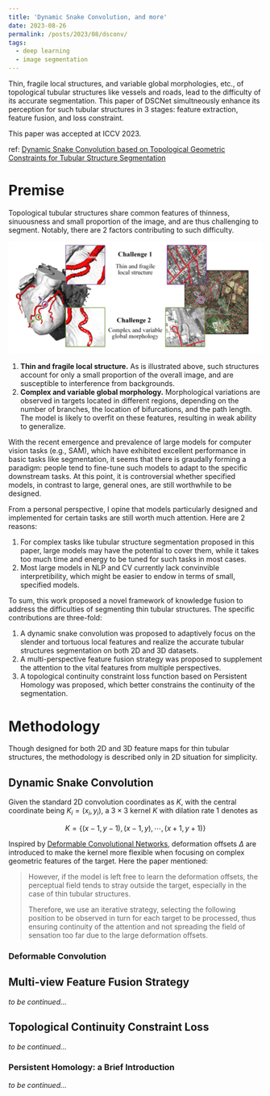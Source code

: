 ```yaml
---
title: 'Dynamic Snake Convolution, and more'
date: 2023-08-26
permalink: /posts/2023/08/dsconv/
tags:
  - deep learning
  - image segmentation
---
```


Thin, fragile local structures, and variable global morphologies, etc., of topological tubular structures like vessels and roads, lead to the difficulty of its accurate segmentation. This paper of DSCNet simultneously enhance its perception for such tubular structures in 3 stages: feature extraction, feature fusion, and loss constraint. 

This paper was accepted at ICCV 2023.

ref: [Dynamic Snake Convolution based on Topological Geometric Constraints for Tubular Structure Segmentation](https://arxiv.org/abs/2307.08388)

# Premise
Topological tubular structures share common features of thinness, sinuousness and small proportion of the image, and are thus challenging to segment. Notably, there are 2 factors contributing to such difficulty.

![Examples of tubular structures](/images/dsconv-1.png)

1. **Thin and fragile local structure.** As is illustrated above, such structures account for only a small proportion of the overall image, and are susceptible to interference from backgrounds.
2. **Complex and variable global morphology.** Morphological variations are observed in targets located in different regions, depending on the number of branches, the location of bifurcations, and the path length. The model is likely to overfit on these features, resulting in weak ability to generalize.

With the recent emergence and prevalence of large models for computer vision tasks (e.g., SAM), which have exhibited excellent performance in basic tasks like segmentation, it seems that there is graudally forming a paradigm: people tend to fine-tune such models to adapt to the specific downstream tasks. At this point, it is controversial whether specified models, in contrast to large, general ones, are still worthwhile to be designed.

From a personal perspective, I opine that models particularly designed and implemented for certain tasks are still worth much attention. Here are 2 reasons:

1. For complex tasks like tubular structure segmentation proposed in this paper, large models may have the potential to cover them, while it takes too much time and energy to be tuned for such tasks in most cases.
2. Most large models in NLP and CV currently lack convinvible interpretibility, which might be easier to endow in terms of small, specified models.

To sum, this work proposed a novel framework of knowledge fusion to address the difficulties of segmenting thin tubular structures. The specific contributions are three-fold:

1. A dynamic snake convolution was proposed to adaptively focus on the slender and tortuous local features and realize the accurate tubular structures segmentation on both 2D and 3D datasets.
2. A multi-perspective feature fusion strategy was proposed to supplement the attention to the vital features from multiple perspectives.
3. A topological continuity constraint loss function based on Persistent Homology was proposed, which better constrains the continuity of the segmentation.

# Methodology
Though designed for both 2D and 3D feature maps for thin tubular structures, the methodology is described only in 2D situation for simplicity.
## Dynamic Snake Convolution
Given the standard 2D convolution coordinates as $K$, with the central coordinate being $K_i=(x_i, y_i)$, a $3\times 3$ kernel $K$ with dilation rate 1 denotes as

$$
K=\{(x-1, y-1), (x-1, y), \cdots, (x+1, y+1)\}
$$

Inspired by [Deformable Convolutional Networks](https://arxiv.org/abs/1703.06211), deformation offsets $\Delta$ are introduced to make the kernel more flexible when focusing on complex geometric features of the target. Here the paper mentioned:

> However, if the model is left free to learn the deformation offsets, the perceptual field tends to stray outside the target, especially in the case of thin tubular structures. 
> 
> Therefore, we use an iterative strategy, selecting the following position to be observed in turn for each target to be processed, thus ensuring continuity of the attention and not spreading the field of sensation too far due to the large deformation offsets.



### Deformable Convolution


## Multi-view Feature Fusion Strategy
*to be continued...*

## Topological Continuity Constraint Loss
*to be continued...*

### Persistent Homology: a Brief Introduction
*to be continued...*

